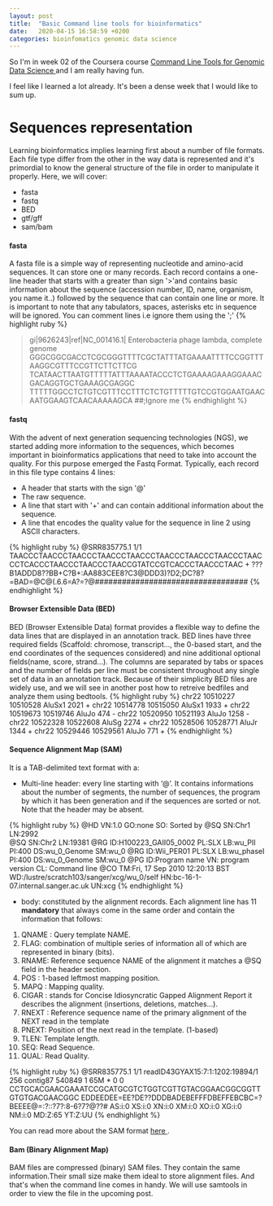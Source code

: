 ```yaml
---
layout: post
title:  "Basic Command line tools for bioinformatics"
date:   2020-04-15 16:58:59 +0200
categories: bioinfomatics genomic data science
---
```

So I'm in week 02 of the Coursera course <a href="https://www.coursera.org/learn/genomic-tools" target="_about"> Command Line Tools for Genomic Data Science </a> and I am really having fun.

I feel like I learned a lot already. It's been a dense week that I would like to sum up.

# Sequences representation

Learning bioinformatics implies learning first about a number of file formats. Each file type differ from the other in the way data is represented and it's primordial to know the general structure of the file in order to manipulate it properly.
Here, we will cover:
<ul>
<li> fasta </li>
<li> fastq </li>
<li> BED </li>
<li> gtf/gff </li>
<li> sam/bam </li>
</ul>

#### fasta
A fasta file is a simple way of representing nucleotide and amino-acid sequences. It can store one or many records. Each record contains a one-line header that starts with a greater than sign '>'and contains basic information about the sequence (accession number, ID, name, organism, you name it..) followed by the sequence that can contain one line or more.
It is important to note that any tabulators, spaces, asterisks etc in sequence will be ignored.
You can comment lines i.e ignore them using the ';'
{% highlight ruby %}
>gi|9626243|ref|NC_001416.1| Enterobacteria phage lambda, complete genome
GGGCGGCGACCTCGCGGGTTTTCGCTATTTATGAAAATTTTCCGGTTTAAGGCGTTTCCGTTCTTCTTCG
TCATAACTTAATGTTTTTATTTAAAATACCCTCTGAAAAGAAAGGAAACGACAGGTGCTGAAAGCGAGGC
TTTTTGGCCTCTGTCGTTTCCTTTCTCTGTTTTTGTCCGTGGAATGAACAATGGAAGTCAACAAAAAGCA
##;Ignore me
{% endhighlight %}


#### fastq
With the advent of next generation sequencing technologies (NGS), we started adding more information to the sequences, which becomes important in bioinformatics applications that need to take into account the quality. For this purpose emerged the Fastq Format.
Typically, each record in this file type contains 4 lines:
  - A header that starts with the sign '@'
  - The raw sequence.
  - A line that start with '+' and can contain additional information about the sequence.
  - A line that  encodes the quality value for the sequence in line 2 using ASCII characters.

{% highlight ruby %}
@SRR835775.1 1/1
TAACCCTAACCCTAACCCTAACCCTAACCCTAACCCTAACCCTAACCCTAACCCTCACCCTAACCCTAACCCTAACCGTATCCGTCACCCTAACCCTAAC
+
???B1ADDD8??BB+C?B+:AA883CEE8?C3@DDD3)?D2;DC?8?=BAD=@C@(.6.6=A?=?@##################################
{% endhighlight %}

#### Browser Extensible Data (BED)
BED (Browser Extensible Data) format provides a flexible way to define the data lines that are displayed in an annotation track. BED lines have three required fields (Scaffold: chromose, transcript..., the 0-based start, and the end coordinates of the sequences considered) and nine additional optional fields(name, score, strand...). The columns are separated by tabs or spaces and the number of fields per line must be consistent throughout any single set of data in an annotation track.
Because of their simplicity BED files are widely use, and we will see in another post how to retreive bedfiles and analyze them using bedtools.
{% highlight ruby %}
chr22   10510227        10510528        AluSx1  2021    +
chr22   10514778        10515050        AluSx1  1933    +
chr22   10519673        10519746        AluJo   474     -
chr22   10520950        10521193        AluJo   1258    -
chr22   10522328        10522608        AluSg   2274    +
chr22   10528506        10528771        AluJr   1344    +
chr22   10529446        10529561        AluJo   771     +
{% endhighlight %}

#### Sequence Alignment Map (SAM)
It is a TAB-delimited text format with a:
 - Multi-line header: every line starting with ‘@’. It contains informations about the number of segments, the number of sequences, the program by which it has been generation and if the sequences are sorted or not. Note that the header may be absent.

{% highlight ruby %}
@HD     VN:1.0  GO:none SO: Sorted by
@SQ     SN:Chr1 LN:2992   
@SQ     SN:Chr2 LN:19381 
@RG     ID:H100223_GAII05_0002  PL:SLX  LB:wu_PII       PI:400  DS:wu_0_Genome  SM:wu_0
@RG     ID:Wii_PER01    PL:SLX  LB:wu_phaseI    PI:400  DS:wu_0_Genome  SM:wu_0
@PG     ID:Program name       VN: program version CL: Command line
@CO     TM:Fri, 17 Sep 2010 12:20:13 BST        WD:/lustre/scratch103/sanger/xcg/wu_0/self      HN:bc-16-1-07.internal.sanger.ac.uk     UN:xcg
{% endhighlight %}


 - body: constituted  by the alignment records. Each alignment line has 11 **mandatory** that always come in the same order and contain the information that follows:
 <ol>
   <li>QNAME : Query template NAME. </li>
    <li>FLAG: combination of multiple series of information all of which are represented in binary (bits). </li>
    <li>RNAME:  Reference sequence NAME of the alignment it matches a @SQ field in the header section. </li>
     <li>POS : 1-based leftmost mapping position. </li>
    <li>MAPQ : Mapping quality. </li>
    <li>CIGAR : stands for Concise Idiosyncratic Gapped Alignment Report it describes the alignment (insertions, deletions, matches...). </li>
    <li>RNEXT : Reference sequence name of the primary alignment of the NEXT read in the template</li>
    <li>PNEXT: Position of the next read in the template. (1-based)</li>
    <li>TLEN:	Template length. </li>
    <li>SEQ:	Read Sequence. </li>
    <li>QUAL: Read Quality. </li>
  </ol>

{% highlight ruby %}
@SRR835775.1 1/1
readID43GYAX15:7:1:1202:19894/1    256    contig87    540849    1    65M    *    0    0    CCTGCACGAACGAAATCCGCATGCGTCTGGTCGTTGTACGGAACGGCGGTTGTGTGACGAACGGC    EDDEEDEE=EE?DE??DDDBADEBEFFFDBEFFEBCBC=?BEEEE@=:?::?7?:8-6?7?@??# AS:i:0  XS:i:0 XN:i:0  XM:i:0 XO:i:0  XG:i:0  NM:i:0    MD:Z:65    YT:Z:UU
{% endhighlight %}

You can read more about the SAM format <a href="http://samtools.github.io/hts-specs/SAMv1.pdf" target="_about"> here </a>.

#### Bam (Binary Alignment Map)
BAM files are compressed (binary) SAM files. They contain the same information.Their small size make them ideal to store alignment files. And that's when the command line comes in handy. We will use samtools in order to view the file in the upcoming post.